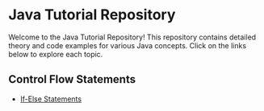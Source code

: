 # Java Tutorial Repository

Welcome to the Java Tutorial Repository! This repository contains detailed theory and code examples for various Java concepts. Click on the links below to explore each topic.

## Control Flow Statements

- [If-Else Statements](control-flow-statements/if-else/IfElseTheory.md)